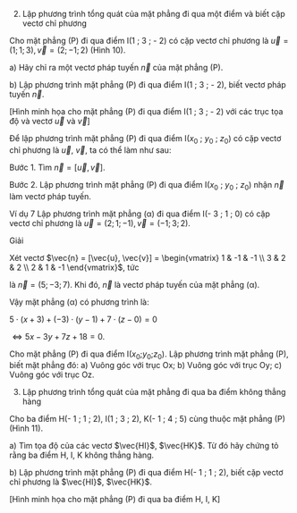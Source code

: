 2. Lập phương trình tổng quát của mặt phẳng đi qua một điểm và biết cặp vectơ chỉ phương

Cho mặt phẳng (P) đi qua điểm I(1 ; 3 ; - 2)
có cặp vectơ chỉ phương là $\vec{u} = (1 ; 1 ; 3), \vec{v} = (2 ; - 1 ; 2)$
(Hình 10).

a) Hãy chỉ ra một vectơ pháp tuyến $\vec{n}$ của mặt phẳng (P).

b) Lập phương trình mặt phẳng (P) đi qua điểm I(1 ; 3 ; - 2),
biết vectơ pháp tuyến $\vec{n}$.

[Hình minh họa cho mặt phẳng (P) đi qua điểm I(1 ; 3 ; - 2) với các trục tọa độ và vectơ $\vec{u}$ và $\vec{v}$]

Để lập phương trình mặt phẳng (P) đi qua điểm I($x_0$ ; $y_0$ ; $z_0$) có cặp vectơ chỉ
phương là $\vec{u}$, $\vec{v}$, ta có thể làm như sau:

Bước 1. Tìm $\vec{n} = [\vec{u}, \vec{v}]$.

Bước 2. Lập phương trình mặt phẳng (P) đi qua điểm I($x_0$ ; $y_0$ ; $z_0$) nhận $\vec{n}$ làm
vectơ pháp tuyến.

Ví dụ 7 Lập phương trình mặt phẳng (α) đi qua điểm I(- 3 ; 1 ; 0) có cặp vectơ chỉ
phương là $\vec{u} = (2 ; 1 ; - 1), \vec{v} = (- 1 ; 3 ; 2)$.

Giải

Xét vectơ $\vec{n} = [\vec{u}, \vec{v}] = \begin{vmatrix}
1 & -1 & -1 \\
3 & 2 & 2 \\
2 & 1 & -1
\end{vmatrix}$, tức

là $\vec{n} = (5 ; - 3 ; 7)$. Khi đó, $\vec{n}$ là vectơ pháp tuyến của mặt
phẳng (α).

Vậy mặt phẳng (α) có phương trình là:

$5 \cdot (x + 3) + (- 3) \cdot (y - 1) + 7 \cdot (z - 0) = 0$

$\Leftrightarrow 5x - 3y + 7z + 18 = 0$.

Cho mặt phẳng (P) đi
qua điểm I($x_0$;$y_0$;$z_0$). Lập
phương trình mặt phẳng
(P), biết mặt phẳng đó:
a) Vuông góc với trục Ox;
b) Vuông góc với trục Oy;
c) Vuông góc với trục Oz.

3. Lập phương trình tổng quát của mặt phẳng đi qua ba điểm không thẳng hàng

Cho ba điểm H(- 1 ; 1 ; 2), I(1 ; 3 ; 2), K(- 1 ; 4 ; 5)
cùng thuộc mặt phẳng (P) (Hình 11).

a) Tìm tọa độ của các vectơ $\vec{HI}$, $\vec{HK}$. Từ đó hãy chứng tỏ
rằng ba điểm H, I, K không thẳng hàng.

b) Lập phương trình mặt phẳng (P) đi qua điểm H(- 1 ; 1 ; 2),
biết cặp vectơ chỉ phương là $\vec{HI}$, $\vec{HK}$.

[Hình minh họa cho mặt phẳng (P) đi qua ba điểm H, I, K]